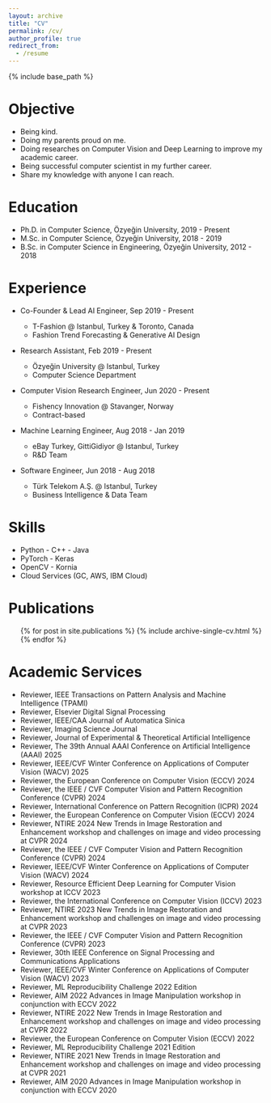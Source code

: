```yaml
---
layout: archive
title: "CV"
permalink: /cv/
author_profile: true
redirect_from:
  - /resume
---
```


{% include base_path %}

Objective
=====
* Being kind.
* Doing my parents proud on me.
* Doing researches on Computer Vision and Deep Learning to improve my academic career.
* Being successful computer scientist in my further career.<br>
* Share my knowledge with anyone I can reach.

Education
======

* Ph.D. in Computer Science, Özyeğin University, 2019 - Present
* M.Sc. in Computer Science, Özyeğin University, 2018 - 2019
* B.Sc. in Computer Science in Engineering, Özyeğin University, 2012 - 2018

Experience
======
* Co-Founder & Lead AI Engineer, Sep 2019 - Present
  * T-Fashion @ Istanbul, Turkey & Toronto, Canada
  * Fashion Trend Forecasting & Generative AI Design
  
* Research Assistant, Feb 2019 - Present
  * Özyeğin University @ Istanbul, Turkey
  * Computer Science Department

* Computer Vision Research Engineer, Jun 2020 - Present
  * Fishency Innovation @ Stavanger, Norway
  * Contract-based

* Machine Learning Engineer, Aug 2018 - Jan 2019
  * eBay Turkey, GittiGidiyor @ Istanbul, Turkey
  * R&D Team
  
* Software Engineer, Jun 2018 - Aug 2018
  * Türk Telekom A.Ş. @ Istanbul, Turkey
  * Business Intelligence & Data Team
  
Skills
======
* Python - C++ - Java
* PyTorch - Keras
* OpenCV - Kornia
* Cloud Services (GC, AWS, IBM Cloud)

Publications
======
  <ul>{% for post in site.publications %}
    {% include archive-single-cv.html %}
  {% endfor %}</ul>
  
<!---
Teaching
======
  <ul>{% for post in site.teaching %}
    {% include archive-single-cv.html %}
  {% endfor %}</ul>
 -->
  
Academic Services
======
* Reviewer, IEEE Transactions on Pattern Analysis and Machine Intelligence (TPAMI)
* Reviewer, Elsevier Digital Signal Processing
* Reviewer, IEEE/CAA Journal of Automatica Sinica
* Reviewer, Imaging Science Journal
* Reviewer, Journal of Experimental & Theoretical Artificial Intelligence
* Reviewer, The 39th Annual AAAI Conference on Artificial Intelligence (AAAI) 2025
* Reviewer, IEEE/CVF Winter Conference on Applications of Computer Vision (WACV) 2025
* Reviewer, the European Conference on Computer Vision (ECCV) 2024
* Reviewer, the IEEE / CVF Computer Vision and Pattern Recognition Conference (CVPR) 2024
* Reviewer, International Conference on Pattern Recognition (ICPR) 2024
* Reviewer, the European Conference on Computer Vision (ECCV) 2024
* Reviewer, NTIRE 2024 New Trends in Image Restoration and Enhancement workshop
and challenges on image and video processing at CVPR 2024
* Reviewer, the IEEE / CVF Computer Vision and Pattern Recognition Conference (CVPR) 2024
* Reviewer, IEEE/CVF Winter Conference on Applications of Computer Vision (WACV) 2024
* Reviewer, Resource Efficient Deep Learning for Computer Vision workshop at ICCV 2023
* Reviewer, the International Conference on Computer Vision (ICCV) 2023
* Reviewer, NTIRE 2023 New Trends in Image Restoration and Enhancement workshop
and challenges on image and video processing at CVPR 2023
* Reviewer, the IEEE / CVF Computer Vision and Pattern Recognition Conference (CVPR) 2023
* Reviewer, 30th IEEE Conference on Signal Processing and Communications Applications
* Reviewer, IEEE/CVF Winter Conference on Applications of Computer Vision (WACV) 2023
* Reviewer, ML Reproducibility Challenge 2022 Edition
* Reviewer, AIM 2022 Advances in Image Manipulation workshop in conjunction with ECCV 2022
* Reviewer, NTIRE 2022 New Trends in Image Restoration and Enhancement workshop
and challenges on image and video processing at CVPR 2022
* Reviewer, the European Conference on Computer Vision (ECCV) 2022
* Reviewer, ML Reproducibility Challenge 2021 Edition
* Reviewer, NTIRE 2021 New Trends in Image Restoration and Enhancement workshop
and challenges on image and video processing at CVPR 2021
* Reviewer, AIM 2020 Advances in Image Manipulation workshop in conjunction with ECCV 2020
  